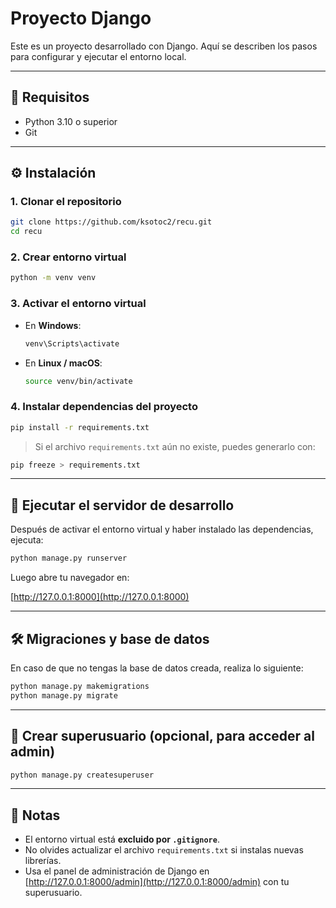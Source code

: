 # Proyecto Django

Este es un proyecto desarrollado con Django. Aquí se describen los pasos para configurar y ejecutar el entorno local.

---

## 🔧 Requisitos

- Python 3.10 o superior
- Git

---

## ⚙️ Instalación

### 1. Clonar el repositorio

```bash
git clone https://github.com/ksotoc2/recu.git
cd recu
```

### 2. Crear entorno virtual

```bash
python -m venv venv
```

### 3. Activar el entorno virtual

- En **Windows**:

  ```bash
  venv\Scripts\activate
  ```

- En **Linux / macOS**:

  ```bash
  source venv/bin/activate
  ```

### 4. Instalar dependencias del proyecto

```bash
pip install -r requirements.txt
```

> Si el archivo `requirements.txt` aún no existe, puedes generarlo con:

```bash
pip freeze > requirements.txt
```

---

## 🚀 Ejecutar el servidor de desarrollo

Después de activar el entorno virtual y haber instalado las dependencias, ejecuta:

```bash
python manage.py runserver
```

Luego abre tu navegador en:

[http://127.0.0.1:8000](http://127.0.0.1:8000)

---

## 🛠 Migraciones y base de datos

En caso de que no tengas la base de datos creada, realiza lo siguiente:

```bash
python manage.py makemigrations
python manage.py migrate
```

---

## 👤 Crear superusuario (opcional, para acceder al admin)

```bash
python manage.py createsuperuser
```

---

## 📌 Notas

- El entorno virtual está **excluido por `.gitignore`**.
- No olvides actualizar el archivo `requirements.txt` si instalas nuevas librerías.
- Usa el panel de administración de Django en [http://127.0.0.1:8000/admin](http://127.0.0.1:8000/admin) con tu superusuario.
